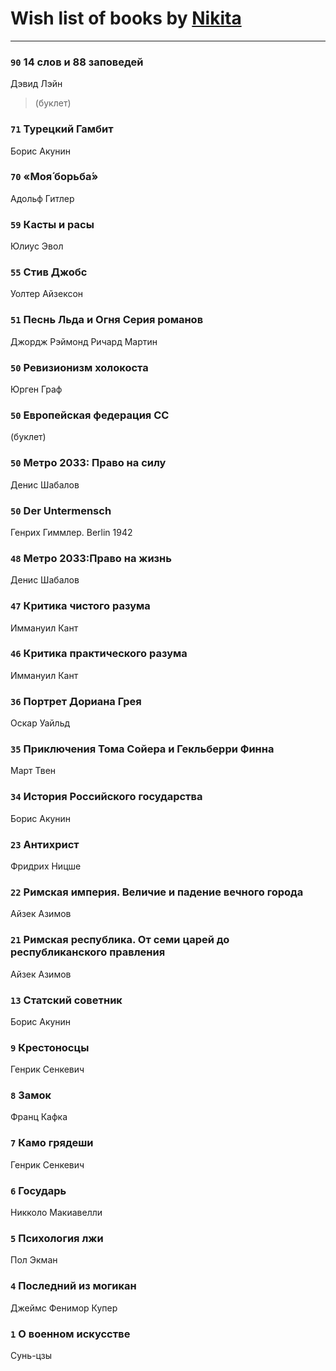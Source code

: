 # Wish list of books by [Nikita](http://vk.com/id100684315)
---

### `90` 14 слов и 88 заповедей
Дэвид Лэйн
> (буклет)

### `71` Турецкий Гамбит
Борис Акунин

### `70` «Моя́ борьба́»
Адольф Гитлер

### `59` Касты и расы
Юлиус Эвол

### `55` Стив Джобс
Уолтер Айзексон

### `51` Песнь Льда и Огня Серия романов
Джордж Рэймонд Ричард Мартин

### `50` Ревизионизм холокоста
Юрген Граф

### `50` Европейская федерация СС
(буклет)

### `50` Метро 2033: Право на силу
Денис Шабалов

### `50` Der Untermensch
Генрих Гиммлер. Berlin 1942

### `48` Метро 2033:Право на жизнь
Денис Шабалов

### `47` Критика чистого разума
Иммануил Кант

### `46` Критика практического разума
Иммануил Кант

### `36` Портрет Дориана Грея
Оскар Уайльд

### `35` Приключения Тома Сойера и Гекльберри Финна
Март Твен

### `34` История Российского государства
Борис Акунин

### `23` Антихрист
Фридрих Ницше

### `22` Римская империя. Величие и падение вечного города
Айзек Азимов

### `21` Римская республика. От семи царей до республиканского правления
Айзек Азимов

### `13` Статский советник
Борис Акунин

### `9` Крестоносцы
Генрик Сенкевич

### `8` Замок
Франц Кафка

### `7` Камо грядеши
Генрик Сенкевич

### `6` Государь
Никколо Макиавелли

### `5` Психология лжи
Пол Экман

### `4` Последний из могикан
Джеймс Фенимор Купер

### `1` О военном искусстве
Сунь-цзы

